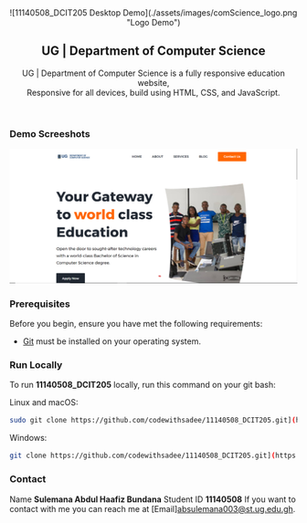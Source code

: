 <div align="center">
 
  <br />
  <br />
![11140508_DCIT205 Desktop Demo](./assets/images/comScience_logo.png "Logo Demo")

  <h2 align="center">UG | Department of Computer Science</h2>

  UG | Department of Computer Science is a fully responsive education website, <br />Responsive for all devices, build using HTML, CSS, and JavaScript.
 
</div>

<br />

### Demo Screeshots

![11140508_DCIT205 Desktop Demo](./assets/images/screenshot1.png "Desktop Demo")

### Prerequisites

Before you begin, ensure you have met the following requirements:

* [Git](https://git-scm.com/downloads "Download Git") must be installed on your operating system.

### Run Locally

To run **11140508_DCIT205** locally, run this command on your git bash:

Linux and macOS:

```bash
sudo git clone https://github.com/codewithsadee/11140508_DCIT205.git](https://github.com/bundana/11140508_DCIT205.git
```

Windows:

```bash
git clone https://github.com/codewithsadee/11140508_DCIT205.git](https://github.com/bundana/11140508_DCIT205.git
```

### Contact
Name **Sulemana Abdul Haafiz Bundana**
Student ID **11140508**
If you want to contact with me you can reach me at [Email]absulemana003@st.ug.edu.gh.
 
